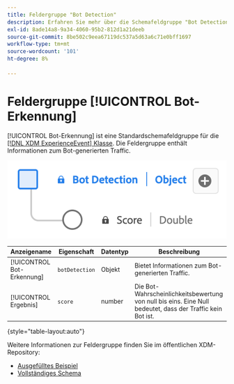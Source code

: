 ```yaml
---
title: Feldergruppe "Bot Detection"
description: Erfahren Sie mehr über die Schemafeldgruppe "Bot Detection"(XDM).
exl-id: 8ade14a8-9a34-4060-95b2-812d1a21deeb
source-git-commit: 8be502c9eea67119dc537a5d63a6c71e0bff1697
workflow-type: tm+mt
source-wordcount: '101'
ht-degree: 8%

---
```


# Feldergruppe [!UICONTROL Bot-Erkennung]

[!UICONTROL Bot-Erkennung] ist eine Standardschemafeldgruppe für die [[!DNL XDM ExperienceEvent] Klasse](../../classes/experienceevent.md). Die Feldergruppe enthält Informationen zum Bot-generierten Traffic.

![Ein Diagramm der Feldergruppe [!UICONTROL Bot-Erkennung].](../../images/field-groups/bot-detection-information.png)

| Anzeigename | Eigenschaft | Datentyp | Beschreibung |
|----------------------------|-----------------|-----------|---------------------------------------------------------|
| [!UICONTROL Bot-Erkennung] | `botDetection` | Objekt | Bietet Informationen zum Bot-generierten Traffic. |
| [!UICONTROL Ergebnis] | `score` | number | Die Bot-Wahrscheinlichkeitsbewertung von null bis eins. Eine Null bedeutet, dass der Traffic kein Bot ist. |

{style="table-layout:auto"}

Weitere Informationen zur Feldergruppe finden Sie im öffentlichen XDM-Repository:

* [Ausgefülltes Beispiel](https://github.com/adobe/xdm/blob/master/components/fieldgroups/experience-event/experienceevent-bot-detection.example.1.json)
* [Vollständiges Schema](https://github.com/adobe/xdm/blob/master/components/fieldgroups/experience-event/experienceevent-bot-detection.schema.json)
